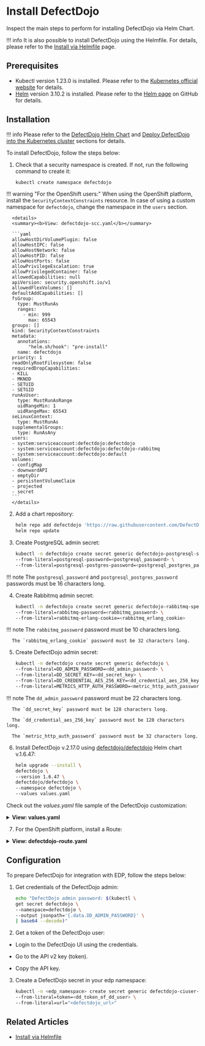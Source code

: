 # Install DefectDojo

Inspect the main steps to perform for installing DefectDojo via Helm Chart.

!!! info
    It is also possible to install DefectDojo using the Helmfile. For details, please refer to the [Install via Helmfile](./install-via-helmfile.md##deploy-defectdojo) page.

## Prerequisites

* Kubectl version 1.23.0 is installed. Please refer to the [Kubernetes official website](https://v1-23.docs.kubernetes.io/releases/download/) for details.
* [Helm](https://helm.sh) version 3.10.2 is installed. Please refer to the [Helm page](https://github.com/helm/helm/releases/tag/v3.10.2) on GitHub for details.

## Installation

!!! info
    Please refer to the [DefectDojo Helm Chart](https://github.com/DefectDojo/django-DefectDojo/tree/master/helm/defectdojo)
    and [Deploy DefectDojo into the Kubernetes cluster](https://github.com/DefectDojo/django-DefectDojo/blob/dev/readme-docs/KUBERNETES.md)
    sections for details.

To install DefectDojo, follow the steps below:

1. Check that a security namespace is created. If not, run the following command to create it:

   ```bash
   kubectl create namespace defectdojo
   ```

  !!! warning "For the OpenShift users:"
      When using the OpenShift platform, install the `SecurityContextConstraints` resource. In case of using a custom namespace for `defectdojo`, change the namespace in the `users` section.<br>

      <details>
      <summary><b>View: defectdojo-scc.yaml</b></summary>

      ```yaml
      allowHostDirVolumePlugin: false
      allowHostIPC: false
      allowHostNetwork: false
      allowHostPID: false
      allowHostPorts: false
      allowPrivilegeEscalation: true
      allowPrivilegedContainer: false
      allowedCapabilities: null
      apiVersion: security.openshift.io/v1
      allowedFlexVolumes: []
      defaultAddCapabilities: []
      fsGroup:
        type: MustRunAs
        ranges:
          - min: 999
            max: 65543
      groups: []
      kind: SecurityContextConstraints
      metadata:
        annotations:
            "helm.sh/hook": "pre-install"
        name: defectdojo
      priority: 1
      readOnlyRootFilesystem: false
      requiredDropCapabilities:
      - KILL
      - MKNOD
      - SETUID
      - SETGID
      runAsUser:
        type: MustRunAsRange
        uidRangeMin: 1
        uidRangeMax: 65543
      seLinuxContext:
        type: MustRunAs
      supplementalGroups:
        type: RunAsAny
      users:
      - system:serviceaccount:defectdojo:defectdojo
      - system:serviceaccount:defectdojo:defectdojo-rabbitmq
      - system:serviceaccount:defectdojo:default
      volumes:
      - configMap
      - downwardAPI
      - emptyDir
      - persistentVolumeClaim
      - projected
      - secret
      ```
      </details>

2. Add a chart repository:

   ```bash
   helm repo add defectdojo 'https://raw.githubusercontent.com/DefectDojo/django-DefectDojo/helm-charts'
   helm repo update
   ```

3. Create PostgreSQL admin secret:

   ```bash
   kubectl -n defectdojo create secret generic defectdojo-postgresql-specific \
   --from-literal=postgresql-password=<postgresql_password> \
   --from-literal=postgresql-postgres-password=<postgresql_postgres_password>
   ```

  !!! note
      The `postgresql_password` and `postgresql_postgres_password` passwords must be 16 characters long.

4. Create Rabbitmq admin secret:

   ```bash
   kubectl -n defectdojo create secret generic defectdojo-rabbitmq-specific \
   --from-literal=rabbitmq-password=<rabbitmq_password> \
   --from-literal=rabbitmq-erlang-cookie=<rabbitmq_erlang_cookie>
   ```

  !!! note
      The `rabbitmq_password` password must be 10 characters long.

      The `rabbitmq_erlang_cookie` password must be 32 characters long.

5. Create DefectDojo admin secret:

   ```bash
   kubectl -n defectdojo create secret generic defectdojo \
   --from-literal=DD_ADMIN_PASSWORD=<dd_admin_password> \
   --from-literal=DD_SECRET_KEY=<dd_secret_key> \
   --from-literal=DD_CREDENTIAL_AES_256_KEY=<dd_credential_aes_256_key> \
   --from-literal=METRICS_HTTP_AUTH_PASSWORD=<metric_http_auth_password>
   ```

  !!! note
      The `dd_admin_password` password must be 22 characters long.

      The `dd_secret_key` password must be 128 characters long.

      The `dd_credential_aes_256_key` password must be 128 characters long.

      The `metric_http_auth_password` password must be 32 characters long.


6. Install DefectDojo v.2.17.0 using [defectdojo/defectdojo](https://github.com/DefectDojo/django-DefectDojo/tree/master/helm/defectdojo) Helm chart v.1.6.47:

   ```bash
   helm upgrade --install \
   defectdojo \
   --version 1.6.47 \
   defectdojo/defectdojo \
   --namespace defectdojo \
   --values values.yaml
   ```

  Check out the *values.yaml* file sample of the DefectDojo customization:

  <details>
  <summary><b>View: values.yaml</b></summary>

```yaml
tag: 2.17.0
fullnameOverride: defectdojo
host: defectdojo.<ROOT_DOMAIN>
site_url: https://defectdojo.<ROOT_DOMAIN>
alternativeHosts:
  - defectdojo-django.defectdojo

initializer:
  # should be false after initial installation was performed
  run: true
django:
  ingress:
    enabled: true # change to 'false' for OpenShift
    activateTLS: false
  uwsgi:
    livenessProbe:
      # Enable liveness checks on uwsgi container. Those values are use on nginx readiness checks as well.
      # default value is 120, so in our case 20 is just fine
      initialDelaySeconds: 20
```

  </details>

7. For the OpenShift platform, install a Route:

  <details>
  <summary><b>View: defectdojo-route.yaml</b></summary>

  ```yaml
  kind: Route
  apiVersion: route.openshift.io/v1
  metadata:
    name: defectdojo
    namespace: defectdojo
  spec:
    host: defectdojo.<ROOT_DOMAIN>
    path: /
    tls:
      insecureEdgeTerminationPolicy: Redirect
      termination: edge
    to:
      kind: Service
      name: defectdojo-django
    port:
      targetPort: http
    wildcardPolicy: None

  ```
  </details>

## Configuration

To prepare DefectDojo for integration with EDP, follow the steps below:

1. Get credentials of the DefectDojo admin:

   ```bash
   echo "DefectDojo admin password: $(kubectl \
   get secret defectdojo \
   --namespace=defectdojo \
   --output jsonpath='{.data.DD_ADMIN_PASSWORD}' \
   | base64 --decode)"
   ```

2. Get a token of the DefectDojo user:

  * Login to the DefectDojo UI using the credentials.

  * Go to the API v2 key (token).

  * Copy the API key.

3. Create a DefectDojo secret in your edp namespace:

   ```bash
   kubectl -n <edp_namespace> create secret generic defectdojo-ciuser-token \
   --from-literal=token=<dd_token_of_dd_user> \
   --from-literal=url="<defectdojo_url>"
   ```

## Related Articles

* [Install via Helmfile](install-via-helmfile.md)